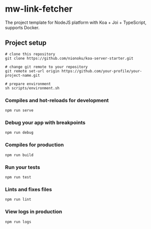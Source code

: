 # mw-link-fetcher

The project template for NodeJS platform with Koa + Joi + TypeScript, supports Docker.

## Project setup
```
# clone this repository
git clone https://github.com/nionoku/koa-server-starter.git

# change git remote to your repository
git remote set-url origin https://github.com/your-profile/your-project-name.git

# prepare environment
sh scripts/environment.sh
```

### Compiles and hot-reloads for development
```
npm run serve
```

### Debug your app with breakpoints
```
npm run debug
```

### Compiles for production
```
npm run build
```

### Run your tests
```
npm run test
```

### Lints and fixes files
```
npm run lint
```

### View logs in production
```
npm run logs
```
